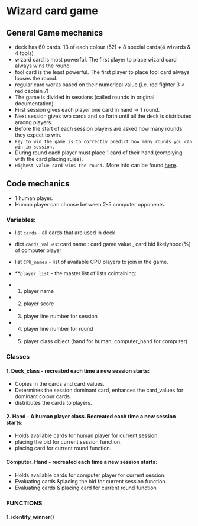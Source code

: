 # Wizard card game

## General Game mechanics

* deck has 60 cards. 13 of each colour (52) + 8 special cards(4 wizards & 4 fools)
* wizard card is most powerful. The first player to place wizard card always wins the round.
* fool card is the least powerful. The first player to place fool card always looses the round.
* regular card works based on their numerical value (i.e. red fighter 3 < red captain 7)
* The game is divided in sessions (called rounds in original documentation). 
* First session gives each player one card in hand -> 1 round. 
* Next session gives two cards and so forth until all the deck is distributed among players.
* Before the start of each session players are asked how many rounds they expect to win.
* `Key to win the game is to correctly predict how many rounds you can win in session.`
* During round each player must place 1 card of their hand (complying with the card placing rules). 
* `Highest value card wins the round.`
More info can be found [here](https://en.wikipedia.org/wiki/Wizard_(card_game)).

## Code mechanics
* 1 human player.
* Human player can choose between 2-5 computer opponents.

### Variables:
* list `cards` - all cards that are used in deck
* dict `cards_values`: card name : card game value , card bid likelyhood(%) of computer player
* list `CPU_names` - list of available CPU players to join in the game.

* **`player_list` - the master list of lists cointaining:
* 1. player name
* 2. player score
* 3. player line number for session
* 4. player line number for round
* 5. player class object (hand for human, computer_hand for computer)

### Classes
#### 1. Deck_class - recreated each time a new session starts: 
 * Copies in the cards and card_values. 
 * Determines the session dominant card, enhances the card_values for dominant colour cards.
 * distributes the cards to players.

#### 2. Hand - A human player class. Recreated each time a new session starts:
 * Holds available cards for human player for current session.
 * placing the bid for current session function.
 * placing card for current round function.

#### Computer_Hand - recreated each time a new session starts:
 * Holds available cards for computer player for current session.
 * Evaluating cards &placing the bid for current session function.
 * Evaluating cards & placing card for current round function

### FUNCTIONS
#### 1. identify_winner()

